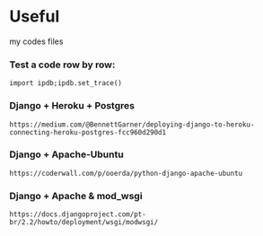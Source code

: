 # Useful
my codes files

### Test a code row by row:
`import ipdb;ipdb.set_trace()`

### Django + Heroku + Postgres
`https://medium.com/@BennettGarner/deploying-django-to-heroku-connecting-heroku-postgres-fcc960d290d1`

### Django + Apache-Ubuntu
`https://coderwall.com/p/ooerda/python-django-apache-ubuntu`

### Django + Apache & mod_wsgi
`https://docs.djangoproject.com/pt-br/2.2/howto/deployment/wsgi/modwsgi/`
